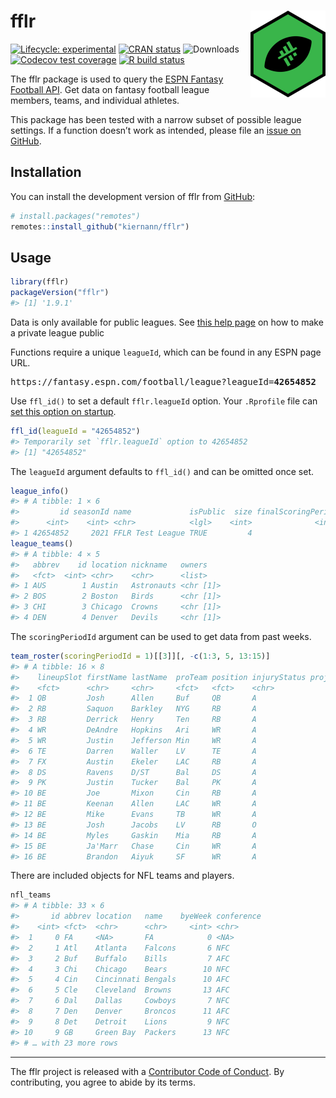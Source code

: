
<!-- README.md is generated from README.Rmd. Please edit that file -->

# fflr <img src="man/figures/logo.png" align="right" width="120" />

<!-- badges: start -->

[![Lifecycle:
experimental](https://img.shields.io/badge/lifecycle-maturing-blue.svg)](https://www.tidyverse.org/lifecycle/#maturing)
[![CRAN
status](https://www.r-pkg.org/badges/version/fflr)](https://CRAN.R-project.org/package=fflr)
![Downloads](https://cranlogs.r-pkg.org/badges/grand-total/fflr)
[![Codecov test
coverage](https://codecov.io/gh/kiernann/fflr/branch/master/graph/badge.svg)](https://codecov.io/gh/kiernann/fflr?branch=master)
[![R build
status](https://github.com/kiernann/fflr/workflows/R-CMD-check/badge.svg)](https://github.com/kiernann/fflr/actions)
<!-- badges: end -->

The fflr package is used to query the [ESPN Fantasy Football
API](https://fantasy.espn.com/apis/v3/games/ffl/). Get data on fantasy
football league members, teams, and individual athletes.

This package has been tested with a narrow subset of possible league
settings. If a function doesn’t work as intended, please file an [issue
on GitHub](https://github.com/kiernann/fflr/issues).

## Installation

You can install the development version of fflr from
[GitHub](https://github.com/kiernann/fflr):

``` r
# install.packages("remotes")
remotes::install_github("kiernann/fflr")
```

## Usage

``` r
library(fflr)
packageVersion("fflr")
#> [1] '1.9.1'
```

Data is only available for public leagues. See [this help
page](https://support.espn.com/hc/en-us/articles/360000064451-Making-a-Private-League-Viewable-to-the-Public)
on how to make a private league public

Functions require a unique `leagueId`, which can be found in any ESPN
page URL.

<pre>https://fantasy.espn.com/football/league?leagueId=<b>42654852</b></pre>

Use `ffl_id()` to set a default `fflr.leagueId` option. Your `.Rprofile`
file can [set this option on
startup](https://support.rstudio.com/hc/en-us/articles/360047157094-Managing-R-with-Rprofile-Renviron-Rprofile-site-Renviron-site-rsession-conf-and-repos-conf).

``` r
ffl_id(leagueId = "42654852")
#> Temporarily set `fflr.leagueId` option to 42654852
#> [1] "42654852"
```

The `leagueId` argument defaults to `ffl_id()` and can be omitted once
set.

``` r
league_info()
#> # A tibble: 1 × 6
#>         id seasonId name             isPublic  size finalScoringPeriod
#>      <int>    <int> <chr>            <lgl>    <int>              <int>
#> 1 42654852     2021 FFLR Test League TRUE         4                 17
league_teams()
#> # A tibble: 4 × 5
#>   abbrev    id location nickname   owners   
#>   <fct>  <int> <chr>    <chr>      <list>   
#> 1 AUS        1 Austin   Astronauts <chr [1]>
#> 2 BOS        2 Boston   Birds      <chr [1]>
#> 3 CHI        3 Chicago  Crowns     <chr [1]>
#> 4 DEN        4 Denver   Devils     <chr [1]>
```

The `scoringPeriodId` argument can be used to get data from past weeks.

``` r
team_roster(scoringPeriodId = 1)[[3]][, -c(1:3, 5, 13:15)]
#> # A tibble: 16 × 8
#>    lineupSlot firstName lastName  proTeam position injuryStatus projectedScore actualScore
#>    <fct>      <chr>     <chr>     <fct>   <fct>    <chr>                 <dbl>       <dbl>
#>  1 QB         Josh      Allen     Buf     QB       A                     21.6         17.2
#>  2 RB         Saquon    Barkley   NYG     RB       A                     13.8          3.7
#>  3 RB         Derrick   Henry     Ten     RB       A                     17.3         10.7
#>  4 WR         DeAndre   Hopkins   Ari     WR       A                     17.8         26.3
#>  5 WR         Justin    Jefferson Min     WR       A                     15.4         12.5
#>  6 TE         Darren    Waller    LV      TE       A                     14.2         26.5
#>  7 FX         Austin    Ekeler    LAC     RB       A                     15.0         11.7
#>  8 DS         Ravens    D/ST      Bal     DS       A                      5.86        -1  
#>  9 PK         Justin    Tucker    Bal     PK       A                      8.14        11  
#> 10 BE         Joe       Mixon     Cin     RB       A                     14.6         25  
#> 11 BE         Keenan    Allen     LAC     WR       A                     14.8         19  
#> 12 BE         Mike      Evans     TB      WR       A                     15.0          5.4
#> 13 BE         Josh      Jacobs    LV      RB       O                     13.1         17  
#> 14 BE         Myles     Gaskin    Mia     RB       A                     10.9         12.6
#> 15 BE         Ja'Marr   Chase     Cin     WR       A                     10.4         20.9
#> 16 BE         Brandon   Aiyuk     SF      WR       A                     13.9          0
```

There are included objects for NFL teams and players.

``` r
nfl_teams
#> # A tibble: 33 × 6
#>       id abbrev location   name    byeWeek conference
#>    <int> <fct>  <chr>      <chr>     <int> <chr>     
#>  1     0 FA     <NA>       FA            0 <NA>      
#>  2     1 Atl    Atlanta    Falcons       6 NFC       
#>  3     2 Buf    Buffalo    Bills         7 AFC       
#>  4     3 Chi    Chicago    Bears        10 NFC       
#>  5     4 Cin    Cincinnati Bengals      10 AFC       
#>  6     5 Cle    Cleveland  Browns       13 AFC       
#>  7     6 Dal    Dallas     Cowboys       7 NFC       
#>  8     7 Den    Denver     Broncos      11 AFC       
#>  9     8 Det    Detroit    Lions         9 NFC       
#> 10     9 GB     Green Bay  Packers      13 NFC       
#> # … with 23 more rows
```

------------------------------------------------------------------------

The fflr project is released with a [Contributor Code of
Conduct](https://kiernann.com/fflr/CODE_OF_CONDUCT.html). By
contributing, you agree to abide by its terms.

<!-- refs: start -->
<!-- refs: end -->
